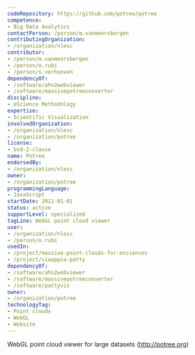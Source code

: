 ```yaml
---
codeRepository: https://github.com/potree/potree
competence:
- Big Data Analytics
contactPerson: /person/m.vanmeersbergen
contributingOrganization:
- /organization/nlesc
contributor:
- /person/m.vanmeersbergen
- /person/o.rubi
- /person/s.verhoeven
dependencyOf:
- /software/ahn2webviewer
- /software/massivepotreeconverter
discipline:
- eScience Methodology
expertise:
- Scientific Visualization
involvedOrganization:
- /organization/nlesc
- /organization/potree
license:
- bsd-2-clause
name: Potree
endorsedBy:
- /organization/nlesc
owner:
- /organization/potree
programmingLanguage:
- JavaScript
startDate: 2011-01-01
status: active
supportLevel: specialized
tagLine: WebGL point cloud viewer
user:
- /organization/nlesc
- /person/o.rubi
usedIn:
- /project/massive-point-clouds-for-esciences
- /project/viaappia-patty
dependencyOf:
- /software/ahn2webviewer
- /software/massivepotreeconverter
- /software/pattyvis
owner:
- /organization/potree
technologyTag:
- Point clouds
- WebGL
- Website
---
```

WebGL point cloud viewer for large datasets (<http://potree.org>)
